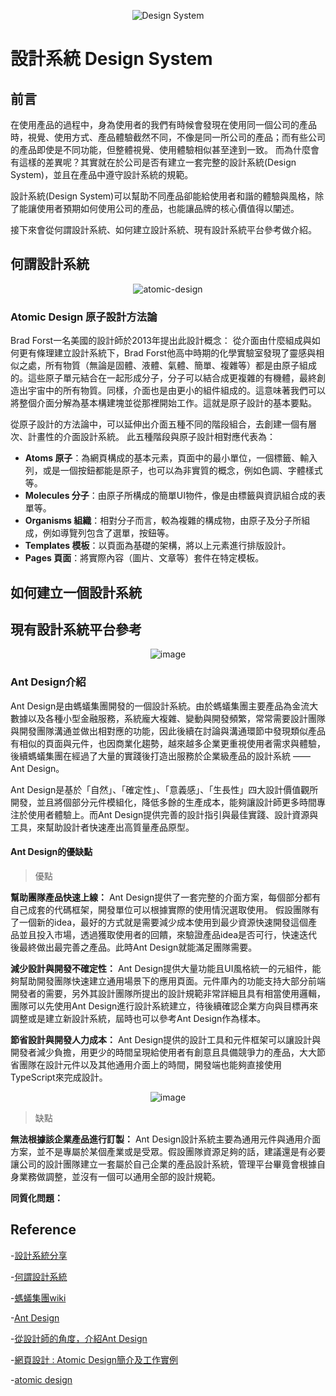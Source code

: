 <div align=center>
  
![Design System](https://github.com/CAFECA-IO/KnowledgeManagement/assets/77717533/888a0906-baf3-4b46-ae3f-ef883b05e64f)

</div>

設計系統 Design System
===

## 前言
在使用產品的過程中，身為使用者的我們有時候會發現在使用同一個公司的產品時，視覺、使用方式、產品體驗截然不同，不像是同一所公司的產品；而有些公司的產品即使是不同功能，但整體視覺、使用體驗相似甚至達到一致。
而為什麼會有這樣的差異呢？其實就在於公司是否有建立一套完整的設計系統(Design System)，並且在產品中遵守設計系統的規範。

設計系統(Design System)可以幫助不同產品卻能給使用者和諧的體驗與風格，除了能讓使用者預期如何使用公司的產品，也能讓品牌的核心價值得以闡述。

接下來會從何謂設計系統、如何建立設計系統、現有設計系統平台參考做介紹。

## 何謂設計系統

<div align=center>

![atomic-design](https://github.com/CAFECA-IO/KnowledgeManagement/assets/77717533/5d15eb2b-1bd7-4abd-abc3-cf21599c837d)

</div>

### ​​​​Atomic Design 原子設計方法論
Brad Forst一名美國的設計師於2013年提出此設計概念：
從介面由什麼組成與如何更有條理建立設計系統下，Brad Forst他高中時期的化學實驗室發現了靈感與相似之處，所有物質（無論是固體、液體、氣體、簡單、複雜等）都是由原子組成的。這些原子單元結合在一起形成分子，分子可以結合成更複雜的有機體，最終創造出宇宙中的所有物質。同樣，介面也是由更小的組件組成的。這意味著我們可以將整個介面分解為基本構建塊並從那裡開始工作。這就是原子設計的基本要點。

從原子設計的方法論中，可以延伸出介面五種不同的階段組合，去創建一個有層次、計畫性的介面設計系統。
此五種階段與原子設計相對應代表為：
- **Atoms 原子**：為網頁構成的基本元素，頁面中的最小單位，一個標籤、輸入列，或是一個按鈕都能是原子，也可以為非實質的概念，例如色調、字體樣式等。
- **Molecules 分子**：由原子所構成的簡單UI物件，像是由標籤與資訊組合成的表單等。
- **Organisms 組織**：相對分子而言，較為複雜的構成物，由原子及分子所組成，例如導覽列包含了選單，按鈕等。
- **Templates 模板**：以頁面為基礎的架構，將以上元素進行排版設計。
- **Pages 頁面**：將實際內容（圖片、文章等）套件在特定模板。

## 如何建立一個設計系統



## 現有設計系統平台參考
<div align=center>

![image](https://github.com/CAFECA-IO/KnowledgeManagement/assets/77717533/e3878365-50a9-4a6b-8af9-4d6b1f78f0ea)

</div>

### ​​​​Ant Design介紹
Ant Design是由螞蟻集團開發的一個設計系統。由於螞蟻集團主要產品為金流大數據以及各種小型金融服務，系統龐大複雜、變動與開發頻繁，常常需要設計團隊與開發團隊溝通並做出相對應的功能，因此後續在討論與溝通環節中發現類似產品有相似的頁面與元件，也因商業化趨勢，越來越多企業更重視使用者需求與體驗，後續螞蟻集團在經過了大量的實踐後打造出服務於企業級產品的設計系統 —— Ant Design。

Ant Design是基於「自然」、「確定性」、「意義感」、「生長性」四大設計價值觀所開發，並且將個部分元件模組化，降低多餘的生產成本，能夠讓設計師更多時間專注於使用者體驗上。而Ant Design提供完善的設計指引與最佳實踐、設計資源與工具，來幫助設計者快速產出高質量產品原型。

#### ​​​​Ant Design的優缺點
> 優點

**幫助團隊產品快速上線：**
Ant Design提供了一套完整的介面方案，每個部分都有自己成套的代碼框架，開發單位可以根據實際的使用情況選取使用。
假設團隊有了一個新的idea，最好的方式就是需要減少成本使用到最少資源快速開發這個產品並且投入市場，透過獲取使用者的回饋，來驗證產品idea是否可行，快速迭代後最終做出最完善之產品。此時Ant Design就能滿足團隊需要。

**減少設計與開發不確定性：**
Ant Design提供大量功能且UI風格統一的元組件，能夠幫助開發團隊快速建立通用場景下的應用頁面。元件庫內的功能支持大部分前端開發者的需要，另外其設計團隊所提出的設計規範非常詳細且具有相當使用邏輯，團隊可以先使用Ant Design進行設計系統建立，待後續確認企業方向與目標再來調整或是建立新設計系統，屆時也可以參考Ant Design作為樣本。

**節省設計與開發人力成本：**
Ant Design提供的設計工具和元件框架可以讓設計與開發者減少負擔，用更少的時間呈現給使用者有創意且具備競爭力的產品，大大節省團隊在設計元件以及其他通用介面上的時間，開發端也能夠直接使用TypeScript來完成設計。

<div align=center>

  ![image](https://github.com/CAFECA-IO/KnowledgeManagement/assets/77717533/72fe4a20-e4a2-4705-88d7-ac44b577f449)

</div>

> 缺點

**無法根據該企業產品進行訂製：**
Ant Design設計系統主要為通用元件與通用介面方案，並不是專屬於某個產業或是受眾。假設團隊資源足夠的話，建議還是有必要讓公司的設計團隊建立一套屬於自己企業的產品設計系統，管理平台畢竟會根據自身業務做調整，並沒有一個可以通用全部的設計規範。

**同質化問題：**


## Reference 
-[設計系統分享](https://medium.com/uxeastmeetswest/%E8%A8%AD%E8%A8%88%E7%B3%BB%E7%B5%B1-design-system-%E5%88%86%E4%BA%AB-4e9052fa017)

-[何謂設計系統](https://blog.airouting.io/article/20210106001)

-[螞蟻集團wiki](https://zh.wikipedia.org/zh-tw/%E8%9A%82%E8%9A%81%E9%9B%86%E5%9B%A2)

-[Ant Design](https://ant.design/)

-[從設計師的角度，介紹Ant Design](https://pixso.cn/designskills/mayiantdesign/)

-[網頁設計 : Atomic Design簡介及工作實例](https://medium.com/uxeastmeetswest/%E7%B6%B2%E9%A0%81%E8%A8%AD%E8%A8%88-atomic-design%E7%B0%A1%E4%BB%8B%E5%8F%8A%E5%B7%A5%E4%BD%9C%E5%AF%A6%E4%BE%8B-42e666358d52)

-[atomic design](https://bradfrost.com/blog/post/atomic-web-design/)
